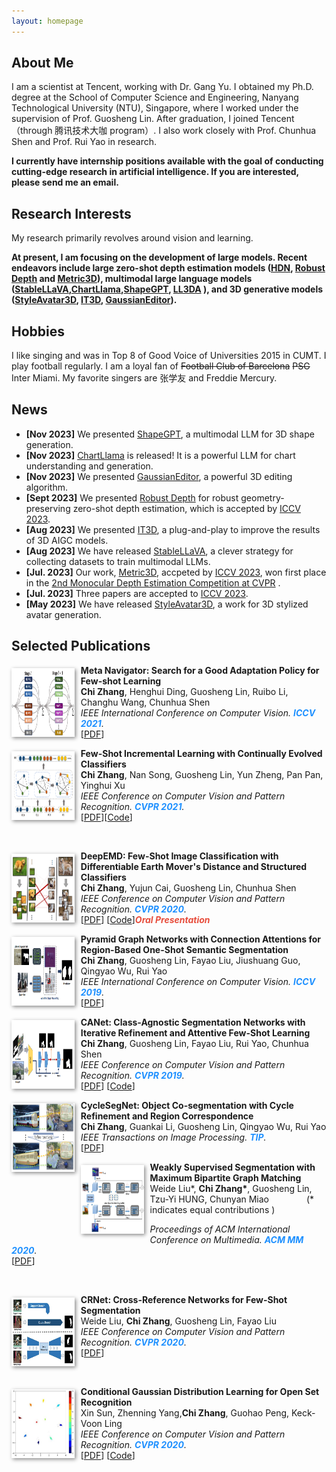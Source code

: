 ```yaml
---
layout: homepage
---
```


## About Me
I am a scientist at Tencent, working with Dr. Gang Yu. I obtained my Ph.D. degree at the School of Computer Science and Engineering, Nanyang Technological University (NTU), Singapore, where I worked under the supervision of Prof. Guosheng Lin. After graduation, I joined Tencent（through 腾讯技术大咖 program）. I also work closely with Prof. Chunhua Shen and Prof. Rui Yao in research. 

**I currently have internship positions available with the goal of conducting cutting-edge research in artificial intelligence. If you are interested, please send me an email.**

## Research Interests
My research primarily revolves around vision and learning.

**At present, I am focusing on the development of large models. Recent endeavors include  large zero-shot depth estimation models ([HDN](https://openreview.net/pdf?id=BNqRpzwyOFU), [Robust Depth](https://arxiv.org/abs/2309.09724) and [Metric3D](https://arxiv.org/abs/2307.10984)), multimodal large language models ([StableLLaVA](https://icoz69.github.io/stablellava-official/),[ChartLlama](https://tingxueronghua.github.io/ChartLlama/),[ShapeGPT](https://shapegpt.github.io/), [LL3DA](https://arxiv.org/abs/2311.18651) ), and  3D generative models ([StyleAvatar3D](https://arxiv.org/abs/2305.19012), [IT3D](https://github.com/buaacyw/IT3D-text-to-3D), [GaussianEditor](https://buaacyw.github.io/gaussian-editor/)).**

## Hobbies
I like singing and was in Top 8 of Good Voice of Universities 2015 in CUMT. I play football regularly. I am a loyal fan of  <del>Football Club of Barcelona</del>  <del> PSG </del> Inter Miami. My favorite singers are 张学友 and Freddie Mercury.

## News
- **[Nov 2023]** We presented [ShapeGPT](https://shapegpt.github.io/), a multimodal LLM for 3D shape generation.
- **[Nov 2023]** [ChartLlama](https://tingxueronghua.github.io/ChartLlama/) is released!  It is a powerful LLM for chart understanding and generation.
- **[Nov 2023]** We presented [GaussianEditor](https://buaacyw.github.io/gaussian-editor/), a powerful 3D editing algorithm.
- **[Sept 2023]** We presented [Robust Depth](https://arxiv.org/abs/2309.09724) for robust geometry-preserving zero-shot depth estimation, which is accepted by [ICCV 2023](https://iccv2023.thecvf.com/). 
- **[Aug 2023]** We presented [IT3D](https://github.com/buaacyw/IT3D-text-to-3D), a plug-and-play to improve the results of 3D AIGC models.
- **[Aug 2023]** We have released [StableLLaVA](https://icoz69.github.io/stablellava-official/), a clever strategy for collecting datasets to train multimodal LLMs.
- **[Jul. 2023]** Our work, [Metric3D](https://arxiv.org/abs/2307.10984), accpeted by [ICCV 2023](https://iccv2023.thecvf.com/),  won first place in the  [2nd Monocular Depth Estimation Competition at CVPR](https://jspenmar.github.io/MDEC/) .
- **[Jul. 2023]** Three papers are accepted to [ICCV 2023](https://iccv2023.thecvf.com/). 
- **[May 2023]** We have released [StyleAvatar3D](https://arxiv.org/abs/2305.19012), a work for 3D stylized avatar generation.


## Selected Publications
[comment]: <> (iccv2021.)
<div class="paper">
  <div class="teaser" style="float:left;width:20%;margin: 5px 10px 10px 0;"><img src="images/teaser/search_fsl.png" height="110" style="box-shadow:2px 2px 6px #888888"/></div>
<p><strong>Meta Navigator: Search for a Good Adaptation Policy for Few-shot Learning</strong>
<br />
<strong>Chi Zhang</strong>, Henghui Ding, Guosheng Lin, Ruibo Li, Changhu Wang, Chunhua Shen
<br />
<em>IEEE International Conference on Computer Vision. <strong><i style="color:#1e90ff">ICCV 2021</i></strong>.</em>
<br /> 
   [<a href="https://openaccess.thecvf.com/content/ICCV2021/papers/Zhang_Meta_Navigator_Search_for_a_Good_Adaptation_Policy_for_Few-Shot_ICCV_2021_paper.pdf">PDF</a>]
<br/>
</p>
</div>

[comment]: <> (fscil.)
<div class="paper">
  <div class="teaser" style="float:left;width:20%;margin: 5px 10px 10px 0;"><img src="images/teaser/fscil.png" height="110" style="box-shadow:2px 2px 6px #888888"/></div>
<p><strong>Few-Shot Incremental Learning with Continually Evolved Classifiers</strong>
<br />
<strong>Chi Zhang</strong>,  Nan Song, Guosheng Lin, Yun Zheng, Pan Pan, Yinghui Xu
<br />
<em>IEEE Conference on Computer Vision and Pattern Recognition. <strong><i style="color:#1e90ff">CVPR 2021</i></strong>.</em>
<br /> 
  [<a href="https://arxiv.org/abs/2104.03047">PDF</a>][<a href="https://github.com/icoz69/CEC-CVPR2021">Code</a>]
</p>
 <br>
</div>




[comment]: <> (DEEPEMD.)
<div class="paper">
  <div class="teaser" style="float:left;width:20%;margin: 5px 10px 10px 0;"><img src="images/teaser/deepemd.png" height="110" style="box-shadow:2px 2px 6px #888888"/></div>
<p><strong>DeepEMD: Few-Shot Image Classification with Differentiable Earth Mover's Distance and Structured Classifiers</strong>
<br />
<strong>Chi Zhang</strong>,  Yujun Cai, Guosheng Lin, Chunhua Shen
<br />
<em>IEEE Conference on Computer Vision and Pattern Recognition. <strong><i style="color:#1e90ff">CVPR 2020</i></strong>.</em>
<br /> 
[<a href="https://openaccess.thecvf.com/content_CVPR_2020/papers/Zhang_DeepEMD_Few-Shot_Image_Classification_With_Differentiable_Earth_Movers_Distance_and_CVPR_2020_paper.pdf">PDF</a>] [<a href="https://git.io/DeepEMD">Code</a>]<strong><i style="color:#e74d3c">Oral Presentation</i></strong>
</p>
</div>

[comment]: <> (pgnet.)
<div class="paper">
  <div class="teaser" style="float:left;width:20%;margin: 5px 10px 10px 0;"><img src="images/teaser/pgnet.png" height="110" style="box-shadow:2px 2px 6px #888888"/></div>
<p><strong>Pyramid Graph Networks with Connection Attentions for Region-Based One-Shot Semantic Segmentation</strong>
<br />
<strong>Chi Zhang</strong>, Guosheng Lin, Fayao Liu, Jiushuang Guo, Qingyao Wu, Rui Yao
<br />
<em>IEEE International Conference on Computer Vision. <strong><i style="color:#1e90ff">ICCV 2019</i></strong>.</em>
<br /> 
[<a href="https://openaccess.thecvf.com/content_ICCV_2019/papers/Zhang_Pyramid_Graph_Networks_With_Connection_Attentions_for_Region-Based_One-Shot_Semantic_ICCV_2019_paper.pdf">PDF</a>]
</p>
</div>


[comment]: <> (CANET.)
<div class="paper">
  <div class="teaser" style="float:left;width:20%;margin: 5px 10px 10px 0;"><img src="images/teaser/canet.png" height="110" style="box-shadow:2px 2px 6px #888888"/></div>
<p><strong>CANet: Class-Agnostic Segmentation Networks with Iterative Refinement and Attentive Few-Shot Learning</strong>
<br />
<strong>Chi Zhang</strong>, Guosheng Lin, Fayao Liu, Rui Yao, Chunhua Shen
<br />
<em>IEEE Conference on Computer Vision and Pattern Recognition. <strong><i style="color:#1e90ff">CVPR 2019</i></strong>.</em>
<br /> 
[<a href="https://openaccess.thecvf.com/content_CVPR_2019/papers/Zhang_CANet_Class-Agnostic_Segmentation_Networks_With_Iterative_Refinement_and_Attentive_Few-Shot_CVPR_2019_paper.pdf">PDF</a>] [<a href="https://github.com/icoz69/CaNet">Code</a>]
</p>
</div>


[comment]: <> (tip.)
<div class="paper">
  <div class="teaser" style="float:left;width:20%;margin: 5px 10px 10px 0;"><img src="images/teaser/cycleseg.png" height="110" style="box-shadow:2px 2px 6px #888888"/></div>
<p><strong>CycleSegNet: Object Co-segmentation with Cycle Refinement and Region Correspondence</strong>
<br />
<strong>Chi Zhang</strong>, Guankai Li, Guosheng Lin, Qingyao Wu, Rui Yao
<br />
<em>IEEE Transactions on Image Processing. <strong><i style="color:#1e90ff">TIP</i></strong>.</em>
<br /> 
[<a href="https://arxiv.org/abs/2101.01308">PDF</a>] 
</p>
</div>




[comment]: <> (acm2020.)
<div class="paper">
  <div class="teaser" style="float:left;width:20%;margin: 5px 10px 10px 0;"><img src="images/teaser/acm2020.jpg" height="110" style="box-shadow:2px 2px 6px #888888"/></div>
<p><strong>Weakly Supervised Segmentation with Maximum Bipartite Graph Matching</strong>
<br />
 Weide Liu*, <strong>Chi Zhang*</strong>, Guosheng Lin, Tzu-Yi HUNG, Chunyan Miao     
   &emsp;&emsp;&emsp;&emsp;(* indicates equal contributions )
<br />

<em>Proceedings of ACM International Conference on Multimedia. 
  <strong><i style="color:#1e90ff"> ACM MM 2020</i></strong>.</em>
<br /> 
  [<a href="https://dl.acm.org/doi/10.1145/3394171.3413652">PDF</a>]
</p>
 <br>
</div>








[comment]: <> (crnet.)
<div class="paper">
  <div class="teaser" style="float:left;width:20%;margin: 5px 10px 10px 0;"><img src="images/teaser/crnet.jpg" height="110" style="box-shadow:2px 2px 6px #888888"/></div>
<p><strong>CRNet: Cross-Reference Networks for Few-Shot Segmentation</strong>
<br />
 Weide Liu, <strong>Chi Zhang</strong>, Guosheng Lin, Fayao Liu
<br />
<em>IEEE Conference on Computer Vision and Pattern Recognition. <strong><i style="color:#1e90ff">CVPR 2020</i></strong>.</em>
<br /> 
  [<a href="http://openaccess.thecvf.com/content_CVPR_2020/papers/Liu_CRNet_Cross-Reference_Networks_for_Few-Shot_Segmentation_CVPR_2020_paper.pdf">PDF</a>]
</p>
 <br>
</div>



[comment]: <> (cgdl.)
<div class="paper">
  <div class="teaser" style="float:left;width:20%;margin: 5px 10px 10px 0;"><img src="images/teaser/CGDL.jpg" height="110" style="box-shadow:2px 2px 6px #888888"/></div>
<p><strong>Conditional Gaussian Distribution Learning for Open Set Recognition</strong>
<br />
  Xin Sun, Zhenning Yang,<strong>Chi Zhang</strong>, Guohao Peng, Keck-Voon Ling
<br />
<em>IEEE Conference on Computer Vision and Pattern Recognition. <strong><i style="color:#1e90ff">CVPR 2020</i></strong>.</em>
<br /> 
  [<a href="https://openaccess.thecvf.com/content_CVPR_2020/papers/Sun_Conditional_Gaussian_Distribution_Learning_for_Open_Set_Recognition_CVPR_2020_paper.pdf">PDF</a>] [<a href="https://github.com/mattolson93/CGDL-for-Open-Set-Recognition">Code</a>]
</p>
 <br>
</div>









<!---

comment


-->
<br/>
<br/>
<br/>

<script type="text/javascript" id="clustrmaps" src="//cdn.clustrmaps.com/map_v2.js?cl=ffffff&w=400&t=tt&d=eAfKNKZsOgD_ZyKC7W_WdyQ46axPnNT9ipXZefdpcjU&co=2d78ad&ct=ffffff&cmo=3acc3a&cmn=ff5353"></script>
